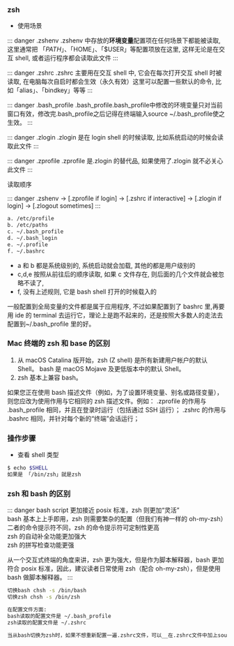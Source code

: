 ### zsh

- 使用场景

::: danger .zshenv
.zshenv 中存放的**环境变量**配置项在任何场景下都能被读取, 这里通常把 「$PATH」、「$HOME」、「$USER」等配置项放在这里, 这样无论是在交互 shell, 或者运行程序都会读取此文件
:::

::: danger .zshrc
.zshrc 主要用在交互 shell 中, 它会在每次打开交互 shell 时被读取, 在电脑每次自启时都会生效（永久有效）这里可以配置一些默认的命令, 比如「alias」、「bindkey」等等
:::

::: danger .bash_profile
.bash_profile.bash_profile中修改的环境变量只对当前窗口有效，修改完.bash_profile之后记得在终端输入source ~/.bash_profile使之生效。
:::

::: danger .zlogin
.zlogin 是在 login shell 的时候读取, 比如系统启动的时候会读取此文件
:::

::: danger .zprofile
.zprofile 是.zlogin 的替代品, 如果使用了.zlogin 就不必关心此文件
:::

读取顺序

::: danger
.zshenv → [.zprofile if login] → [.zshrc if interactive] → [.zlogin if login] → [.zlogout sometimes]
:::

```bash
a. /etc/profile
b. /etc/paths
c. ~/.bash_profile
d. ~/.bash_login
e. ~/.profile
f. ~/.bashrc
```

- a 和 b 都是系统级别的, 系统启动就会加载, 其他的都是用户级别的
- c,d,e 按照从前往后的顺序读取, 如果 c 文件存在, 则后面的几个文件就会被忽略不读了,
- f, 没有上述规则, 它是 bash shell 打开的时候载入的

一般配置到全局变量的文件都是属于应用程序, 不过如果配置到了 bashrc 里,再要用 ide 的 terminal 去运行它，理论上是跑不起来的，还是按照大多数人的走法去配置到~/.bash_profile 里的好。

### Mac 终端的 zsh 和 base 的区别

1. 从 macOS Catalina 版开始，zsh (Z shell) 是所有新建用户帐户的默认 Shell。
   bash 是 macOS Mojave 及更低版本中的默认 Shell。
2. zsh 基本上兼容 bash。

如果您正在使用 bash 描述文件（例如，为了设置环境变量、别名或路径变量），则您应改为使用作用与它相同的 zsh 描述文件。例如：
.zprofile 的作用与 .bash_profile 相同，并且在登录时运行（包括通过 SSH 运行）；
.zshrc 的作用与 .bashrc 相同，并针对每个新的“终端”会话运行；

### 操作步骤

- 查看 shell 类型

```bash
$ echo $SHELL
如果是 「/bin/zsh」就是zsh
```

### zsh 和 bash 的区别

::: danger
bash script 更加接近 posix 标准，zsh 则更加“灵活”  
bash 基本上上手即用，zsh 则需要繁杂的配置（但我们有神一样的 oh-my-zsh）  
二者的命令提示符不同，zsh 的命令提示符可定制性更高  
zsh 的自动补全功能更加强大  
zsh 的拼写检查功能更强

从一个交互式终端的角度来讲，zsh 更为强大，但是作为脚本解释器，bash 更加符合 posix 标准，因此，建议读者日常使用 zsh（配合 oh-my-zsh），但是使用 bash 做脚本解释器。
:::

```bash
切换bash chsh -s /bin/bash
切换zsh chsh -s /bin/zsh

在配置文件方面:
bash读取的配置文件是 ~/.bash_profile
zsh读取的配置文件是 ~/.zshrc

当从bash切换为zsh时，如果不想重新配置一遍.zshrc文件，可以__在.zshrc文件中加上source ~/.bash_profile，从而直接从.bash_profile文件读取配置。
```
